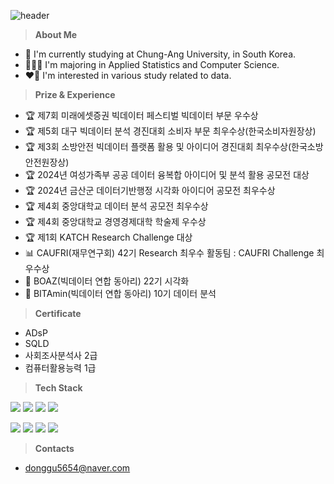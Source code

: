 ![header](https://capsule-render.vercel.app/api?type=waving&color=gradient&customColorList=8&height=150&section=header&text=Donggu%20Kwon&fontSize=40&fontAlignY=30&fontAlign=20)

> **About Me**
- 🏫 I'm currently studying at Chung-Ang University, in South Korea.
- 🧑🏻‍💻 I'm majoring in Applied Statistics and Computer Science.
- ❤️‍🔥 I'm interested in various study related to data.


> **Prize & Experience**
- 🏆 제7회 미래에셋증권 빅데이터 페스티벌 빅데이터 부문 우수상
- 🏆 제5회 대구 빅데이터 분석 경진대회 소비자 부문 최우수상(한국소비자원장상)
- 🏆 제3회 소방안전 빅데이터 플랫폼 활용 및 아이디어 경진대회 최우수상(한국소방안전원장상)
- 🏆 2024년 여성가족부 공공 데이터 융복합 아이디어 및 분석 활용 공모전 대상
- 🏆 2024년 금산군 데이터기반행정 시각화 아이디어 공모전 최우수상
- 🏆 제4회 중앙대학교 데이터 분석 공모전 최우수상
- 🏆 제4회 중앙대학교 경영경제대학 학술제 우수상
- 🏆 제1회 KATCH Research Challenge 대상
- 📊 CAUFRI(재무연구회) 42기 Research 최우수 활동팀 : CAUFRI Challenge 최우수상
- 🐘 BOAZ(빅데이터 연합 동아리) 22기 시각화
- 🍊 BITAmin(빅데이터 연합 동아리) 10기 데이터 분석

> **Certificate**
- ADsP
- SQLD
- 사회조사분석사 2급
- 컴퓨터활용능력 1급

> **Tech Stack**

<img src="https://img.shields.io/badge/Python-3776AB?logo=Python&logoColor=white"> <img src="https://img.shields.io/badge/C-4479A1?logo=C&logoColor=white"> <img src="https://img.shields.io/badge/RStudio-75AADB?logo=RStudio&logoColor=white"> <img src="https://img.shields.io/badge/SPSS-3B5998?logo=IBM&logoColor=white">

<img src="https://img.shields.io/badge/Jupyter-F37626?logo=Jupyter&logoColor=white"> <img src="https://img.shields.io/badge/Visual Studio Code-007ACC?logo=Visual Studio Code&logoColor=white"> <img src="https://img.shields.io/badge/TensorFlow-FF6F00?style=flat&logo=TensorFlow&logoColor=white"/> <img src="https://img.shields.io/badge/PyTorch-EE4C2C?style=flat&logo=PyTorch&logoColor=white"/>

> **Contacts**
- donggu5654@naver.com

